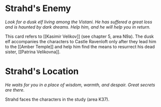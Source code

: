# Strahd's Enemy

*Look for a dusk elf living among the Vistani. He has suffered a great loss and is haunted by dark dreams. Help him, and he will help you in return.*

This card refers to [[Kasimir Velikov]] (see chapter 5, area N9a). The dusk elf accompanies the characters to Castle Ravenloft only after they lead him to the [[Amber Temple]] and help him find the means to resurrect his dead sister, [[Patrina Velikovna]].

# Strahd's Location

*He waits for you in a place of wisdom, warmth, and despair. Great secrets are there.*

Strahd faces the characters in the study (area K37).
